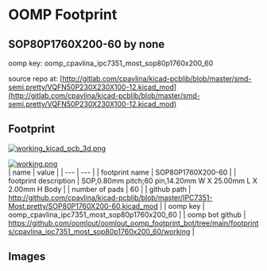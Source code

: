 # OOMP Footprint  
## SOP80P1760X200-60  by none  
  
oomp key: oomp_cpavlina_ipc7351_most_sop80p1760x200_60  
  
source repo at: [http://gitlab.com/cpavlina/kicad-pcblib/blob/master/smd-semi.pretty/VQFN50P230X230X100-12.kicad_mod](http://gitlab.com/cpavlina/kicad-pcblib/blob/master/smd-semi.pretty/VQFN50P230X230X100-12.kicad_mod)  
## Footprint  
  
[![working_kicad_pcb_3d.png](working_kicad_pcb_3d_600.png)](working_kicad_pcb_3d.png)  
  
[![working.png](working_600.png)](working.png)  
| name | value | 
| --- | --- | 
| footprint name | SOP80P1760X200-60 | 
| footprint description | SOP,0.80mm pitch;60 pin,14.20mm W X 25.00mm L X 2.00mm H Body | 
| number of pads | 60 | 
| github path | http://github.com/cpavlina/kicad-pcblib/blob/master/IPC7351-Most.pretty/SOP80P1760X200-60.kicad_mod | 
| oomp key | oomp_cpavlina_ipc7351_most_sop80p1760x200_60 | 
| oomp bot github | https://github.com/oomlout/oomlout_oomp_footprint_bot/tree/main/footprints/cpavlina_ipc7351_most_sop80p1760x200_60/working | 
## Images  
